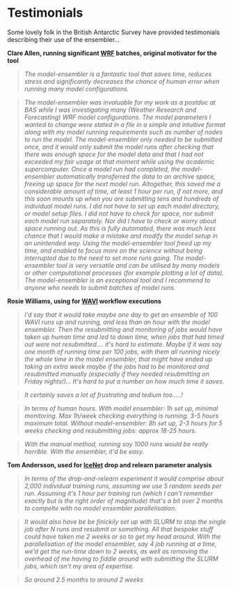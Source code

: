# Testimonials
Some lovely folk in the British Antarctic Survey have provided testimonials 
describing their use of the ensembler...

__Clare Allen, running significant [WRF][1] batches, original motivator 
for the tool__

> _The model-ensembler is a fantastic tool that saves time, reduces stress and 
significantly decreases the chance of human error when running many model 
configurations._

> _The model-ensembler was invaluable for my work as a postdoc at BAS while I was 
investigating many (Weather Research and Forecasting) WRF model configurations. 
The model parameters I wanted to change were stated in a file in a simple and 
intuitive format along with my model running requirements such as number of 
nodes to run the model. The model-ensembler only needed to be submitted once, 
and it would only submit the model runs after checking that there was enough 
space for the model data and that I had not exceeded my fair usage at that 
moment while using the academic supercomputer. Once a model run had completed, 
the model-ensembler automatically transferred the data to an archive space, 
freeing up space for the next model run. Altogether, this saved me a 
considerable amount of time, at least 1 hour per run, if not more, and this 
soon mounts up when you are submitting tens and hundreds of individual model 
runs. I did not have to set up each model directory, or model setup files. I 
did not have to check for space, nor submit each model run separately. Nor did 
I have to check or worry about space running out. As this is fully automated, 
there was much less chance that I would make a mistake and modify the model 
setup in an unintended way. Using the model-ensembler tool freed up my time, and 
enabled to focus more on the science without being interrupted due to the need 
to set more runs going. The model-ensembler tool is very versatile and can be 
utilised by many models or other computational processes (for example plotting 
a lot of data). The model-ensembler is an exceptional tool and I recommend to 
anyone who needs to submit batches of model runs._

__Rosie Williams, using for [WAVI][2] workflow executions__

> _I'd say that it would take maybe one day to get an ensemble of 100 WAVI 
runs up and running, and less than an hour with the model ensembler. Then 
the resubmitting and monitoring of jobs would have taken up human time and 
led to down time, when jobs that had timed out were not resubmitted.... 
it's hard to estimate. Maybe if it was say one month of running time per 100 
jobs,  with them all running nicely the whole time in the model ensembler, 
that might have ended up taking an extra week maybe if the jobs had to be 
monitored and resubmitted manually (especially if they needed resubmitting 
on Friday nights!)... It's hard to put a number on how much time it saves._

> _It certainly saves a lot of frustrating and tedium too.....!_

> _In terms of human hours. With model ensembler: 1h set up, minimal monitoring. 
Max 1h/week checking everything is running. 3-5 hours maximum total. Without 
model-ensembler: 8h set up, 2-3 hours for 5 weeks checking and 
resubmitting jobs: approx 18-25 hours._

> _With the manual method, running say 1000 runs would be really horrible. 
With the ensembler, it'd be easy._


__Tom Andersson, used for [IceNet][3] drop and relearn parameter analysis__

> _In terms of the drop-and-relearn experiment it would comprise about 2,000 
individual training runs, assuming we use 5 random seeds per run. Assuming 
it's 1 hour per training run (which I can't remember exactly but is the 
right order of magnitude) that's a bit over 2 months to compelte with no 
model ensembler parallelisation._

> _It would also have be be finickily set up with SLURM to stop the single job 
after N runs and resubmit or something. All that bespoke stuff could have 
taken me 2 weeks or so to get my head around. With the parallelisation of 
the model ensembler, say 4 job running at a time, we'd get the run-time 
down to 2 weeks, as well as removing the overhead of me having to fiddle 
around with submitting the SLURM jobs, which isn't my area of expertise._

> _So around 2.5 months to around 2 weeks_

[1]: https://github.com/wrf-model/WRF
[2]: https://github.com/RJArthern/WAVI.jl
[3]: https://www.nature.com/articles/s41467-021-25257-4
